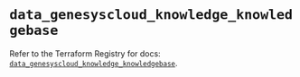 # `data_genesyscloud_knowledge_knowledgebase`

Refer to the Terraform Registry for docs: [`data_genesyscloud_knowledge_knowledgebase`](https://registry.terraform.io/providers/mypurecloud/genesyscloud/1.70.0/docs/data-sources/knowledge_knowledgebase).
